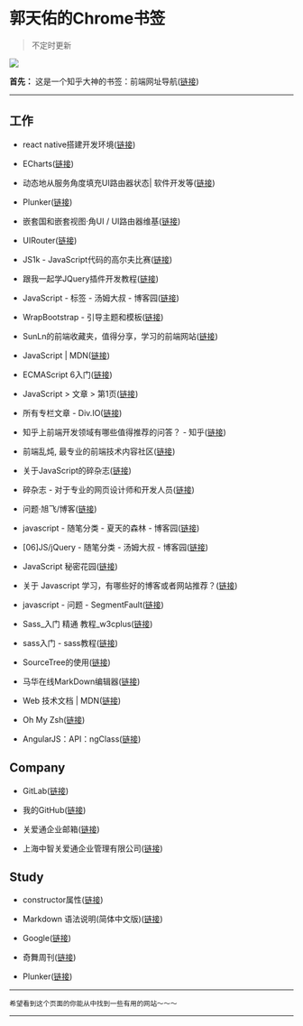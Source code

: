 

# 郭天佑的Chrome书签



>不定时更新

![](http://www.qq1234.org/uploads/allimg/141125/3_141125160019_5.jpg)

**首先：** 这是一个知乎大神的书签：前端网址导航([链接](http://whycss.com/)) 
 
---
## 工作
- react native搭建开发环境([链接](http://reactnative.cn/docs/0.31/getting-started.html))

- ECharts([链接](http://echarts.baidu.com/echarts2/index.html))

- 动态地从服务角度填充UI路由器状态| 软件开发等([链接](https://alexfeinberg.wordpress.com/2014/03/08/dynamically-populating-angular-ui-router-states-from-a-service/))

- Plunker([链接](https://plnkr.co/edit/?p=catalogue))

- 嵌套国和嵌套视图·角UI / UI路由器维基([链接](https://github.com/angular-ui/ui-router/wiki/Nested-States-and-Nested-Views))

- UIRouter([链接](https://github.com/angular-ui/ui-router))

- JS1k - JavaScript代码的高尔夫比赛([链接](http://js1k.com/))

- 跟我一起学JQuery插件开发教程([链接](http://www.poluoluo.com/jzxy/201204/163035.html))

- JavaScript - 标签 - 汤姆大叔 - 博客园([链接](http://www.cnblogs.com/TomXu/tag/JavaScript/))

- WrapBootstrap - 引导主题和模板([链接](https://wrapbootstrap.com/)) 

- SunLn的前端收藏夹，值得分享，学习的前端网站([链接](https://github.com/SunLn/SunLn-F2E-Bookmarks))

- JavaScript | MDN([链接](https://developer.mozilla.org/zh-CN/docs/Web/JavaScript))

- ECMAScript 6入门([链接](http://es6.ruanyifeng.com/))

- JavaScript &gt; 文章 &gt; 第1页([链接](http://www.infoq.com/cn/javascript/articles/))

- 所有专栏文章 - Div.IO([链接](http://div.io/pro/index))

- 知乎上前端开发领域有哪些值得推荐的问答？ - 知乎([链接](https://www.zhihu.com/question/20246142))

- 前端乱炖, 最专业的前端技术内容社区([链接](http://www.html-js.com/))

- 关于JavaScript的碎杂志([链接](https://www.smashingmagazine.com/tag/javascript/)) 

- 碎杂志 - 对于专业的网页设计师和开发人员([链接](https://www.smashingmagazine.com/))

- 问题·旭飞/博客([链接](https://github.com/xufei/blog/issues))

- javascript - 随笔分类 - 夏天的森林 - 博客园([链接](http://www.cnblogs.com/sharpxiajun/category/325366.html))

- [06]JS/jQuery - 随笔分类 - 汤姆大叔 - 博客园([链接](http://www.cnblogs.com/TomXu/category/338104.html))

- JavaScript 秘密花园([链接](https://bonsaiden.github.io/JavaScript-Garden/zh/))

- 关于 Javascript 学习，有哪些好的博客或者网站推荐？([链接](https://www.zhihu.com/question/19651401))

- javascript - 问题 - SegmentFault([链接](https://segmentfault.com/t/javascript))

- Sass_入门 精通 教程_w3cplus([链接](http://www.w3cplus.com/blog/tags/302.html)) 

- sass入门 - sass教程([链接](http://www.w3cplus.com/sassguide/index.html))

- SourceTree的使用([链接](http://www.2cto.com/kf/201605/510423.html))

- 马华在线MarkDown编辑器([链接](http://mahua.jser.me/))

- Web 技术文档 | MDN([链接](https://developer.mozilla.org/zh-CN/docs/Web))

- Oh My Zsh([链接](http://ohmyz.sh/))

- AngularJS：API：ngClass([链接](https://docs.angularjs.org/api/ng/directive/ngClass))

     


## Company

- GitLab([链接](http://gitlab.wuxingdev.cn/))

- 我的GitHub([链接](https://github.com/)) 

- 关爱通企业邮箱([链接](https://exmail.qq.com/cgi-bin/frame_html?sid=TkTJRihIumXbni16,7&r=887b5920d586a8080c760391b32e3612))

- 上海中智关爱通企业管理有限公司([链接](http://ciicpr.guanaitong.com/)) 
 



## Study


- constructor属性([链接](http://developer.51cto.com/art/200907/134913.htm))

- Markdown 语法说明(简体中文版)([链接](http://wowubuntu.com/markdown/index.html))

- Google([链接](https://www.google.com))

- 奇舞周刊([链接](http://old.75team.com/weekly/))

- Plunker([链接](https://plnkr.co/plunks/views))

___

```
希望看到这个页面的你能从中找到一些有用的网站～～～

```

---


